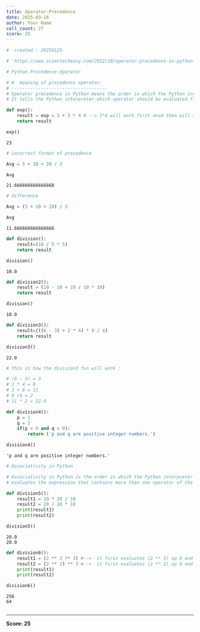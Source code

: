 ```yaml
---
title: Operator-Precedence
date: 2025-03-16
author: Your Name
cell_count: 27
score: 25
---
```


```python
#  created : 20250125
```


```python
#  https://www.scientecheasy.com/2022/10/operator-precedence-in-python.html/
```


```python
# Python Precedence Operator

```


```python
# #  meaning of precedence operator:
# ------------------------------------
# Operator precedence in Python means the order in which the Python interpreter executes operators. 
# It tells the Python interpreter which operator should be evaluated first if a single statement contains more than one operator.
```


```python
def exp():
    result = exp = 3 + 5 * 4 # --> 5*4 will work first anad then will add 3
    return result
```


```python
exp()
```




    23




```python
# incorrect format of precedence 
```


```python
Avg = 5 + 10 + 20 / 3

```


```python
Avg
```




    21.666666666666668




```python
# difference 
```


```python
Avg = (5 + 10 + 20) / 3

```


```python
Avg
```




    11.666666666666666




```python
def division():
    result=(10 / 5 * 5)
    return result
```


```python
division()
```




    10.0




```python
def division2():
    result = (10 - 10 + 10 / 10 * 10)
    return result
```


```python
division()
```




    10.0




```python
def division3():
    result=(((6 - 3) + 2 * 4) * 8 / 4)
    return result
```


```python
division3()
```




    22.0




```python
# this is how the division3 fun will work :

# (6 – 3) = 3
# 2 * 4 = 8
# 3 + 8 = 11
# 8 /4 = 2
# 11 * 2 = 22.0
```


```python
def division4():
    p = 1
    q = 2
    if(p > 0 and q > 0):
        return ('p and q are positive integer numbers.')
```


```python
division4()
```




    'p and q are positive integer numbers.'




```python
# Associativity in Python

# Associativity in Python is the order in which the Python interpreter 
# evaluates the expression that contains more than one operator of the same precedence.
```


```python
def division5():
    result1 = 10 * 20 / 10
    result2 = 20 / 10 * 10
    print(result1)
    print(result2)
```


```python
division5()
```

    20.0
    20.0



```python
def division6():
    result1 = (2 ** 2 ** 3) #-->  it first evaluates (2 ** 3) op 8 and then  2 ** 8 op 256
    result2 = (2 ** 2) ** 3 #-->  it first evaluates (2 ** 2) op 4 and then 4 ** 3 op 64
    print(result1)
    print(result2)
```


```python
division6()
```

    256
    64



```python

```


---
**Score: 25**